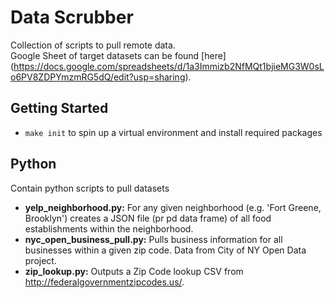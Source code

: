 Data Scrubber
=============
Collection of scripts to pull remote data.  
Google Sheet of target datasets can be found [here] (https://docs.google.com/spreadsheets/d/1a3Immizb2NfMQt1bjieMG3W0sLo6PV8ZDPYmzmRG5dQ/edit?usp=sharing).

## Getting Started
* `make init` to spin up a virtual environment and install required packages

## Python
Contain python scripts to pull datasets
* **yelp_neighborhood.py:** For any given neighborhood (e.g. 'Fort Greene, Brooklyn') creates a JSON file (pr pd data frame) of all food establishments within the neighborhood.
* **nyc_open_business_pull.py:** Pulls business information for all businesses within a given zip code. Data from City of NY Open Data project.
* **zip_lookup.py:** Outputs a Zip Code lookup CSV from http://federalgovernmentzipcodes.us/.




